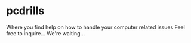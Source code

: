 # pcdrills
Where you find help on how to handle your computer related issues
Feel free to inquire...
We're waiting...
